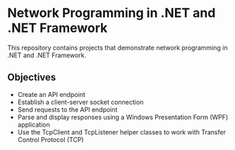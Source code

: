 # Network Programming in .NET and .NET Framework 

This repository contains projects that demonstrate network programming in .NET and .NET Framework.

## Objectives
- Create an API endpoint
- Establish a client-server socket connection
- Send requests to the API endpoint
- Parse and display responses using a Windows Presentation Form (WPF) application
- Use the TcpClient and TcpListener helper classes to work with Transfer Control Protocol (TCP)